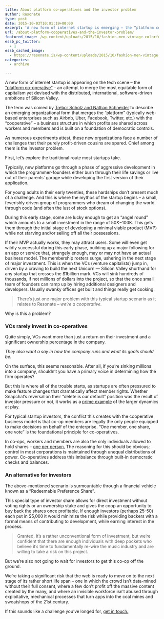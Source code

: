 ```yaml
---
title: About platform co-operatives and the investor problem
author: Resonate
type: post
date: 2015-10-03T10:01:19+00:00
excerpt: 'A new form of internet startup is emerging – the “platform co-operative” – an attempt to merge the most equitable form of capitalism yet devised with the distributed, international, software-driven ambitions of Silicon Valley. '
url: /about-platform-cooperatives-and-the-investor-problem/
featured_image: /wp-content/uploads/2015/10/fashion-men-vintage-colorful.jpg
essb_pc_twitter:
  - 1
essb_cached_image:
  - https://resonate.is/wp-content/uploads/2015/10/fashion-men-vintage-colorful.jpg
categories:
  - archive

---
```

A new form of internet startup is appearing on the tech scene – the [&#8220;platform co-operative&#8221;][1] – an attempt to merge the most equitable form of capitalism yet devised with the distributed, international, software-driven ambitions of Silicon Valley.

The term was coined by <a href="http://www.thenextsystem.org/the-internet-needs-a-new-economy/" target="_blank" rel="noopener noreferrer">Trebor Scholz and Nathan Schneider</a> to describe an emerging organizational form that merges the &#8220;platform&#8221; (typically web-based enterprises such as Airbnb, Uber, Facebook, Twitter, etc.) with the &#8220;cooperative&#8221; – a business structure in which profits are shared across workers and members and is built on a foundation of democratic controls.

As numerous experiments attest, these new organizations face a number of challenges that their purely profit-driven cousins are spared. Chief among them is the investor problem.

First, let&#8217;s explore the traditional route most startups take.

Typically, new platforms go through a phase of aggressive development in which the programmer-founders either burn through their life savings or live out of their parents&#8217; garage while developing the first version of their application.

For young adults in their early twenties, these hardships don&#8217;t present much of a challenge. And this is where the mythos of the startup begins – a small, feverishly driven group of programmers who dream of changing the world through code (and often the lust of stock options).

During this early stage, some are lucky enough to get an &#8220;angel round&#8221; which amounts to a small investment in the range of $50K-$100K. This gets them through the initial stage of developing a minimal viable product (MVP) while not starving and/or selling off all their possessions.

If their MVP actually works, they may attract users. Some will even get wildly successful during this early phase, building up a major following for an app or service that, strangely enough, may or may not have an actual business model. The membership rosters surge, ushering in the next stage of major investment. This is when the VCs (venture capitalists) jump in, driven by a craving to build the next Unicorn &#8212; Silicon Valley shorthand for any startup that crosses the $1billion mark. VCs will sink hundreds of thousands, if not millions of dollars into the project, so that the once small team of founders can ramp up by hiring additional designers and developers. Usually swanky offices get built and things really get cooking.

> There&#8217;s just one major problem with this typical startup scenario as it relates to Resonate – _we&#8217;re a cooperative._

Why is this a problem?

### VCs rarely invest in co-operatives

Quite simply, VCs want more than just a return on their investment and a significant ownership percentage in the company.

_They also want a say in how the company runs and what its goals should be._

On the surface, this seems reasonable. After all, if you&#8217;re sinking millions into a company, shouldn&#8217;t you have a primary voice in determining how the firm operates?

But this is where all of the trouble starts, as startups are often pressured to make feature changes that dramatically affect member rights. Whether Snapchat&#8217;s reversal on their &#8220;delete is our default&#8221; position was the result of investor pressure or not, it works as a <a href="https://www.marketwatch.com/story/snapchats-new-scary-privacy-policy-has-left-users-outraged-2015-10-29" target="_blank" rel="noopener noreferrer">prime example</a> of the larger dynamics at play.

For typical startup investors, the conflict this creates with the cooperative business model is that co-op members are legally the only people equipped to make decisions on behalf of the enterprise. &#8220;One member, one share, one vote&#8221; is the foundational principle for co-operatives.

In co-ops, workers and members are also the only individuals allowed to hold shares – <a href="https://medium.com/@peteratomic/my-name-is-peter-and-i-have-a-startup-where-i-own-one-share-4dae90e593ae" target="_blank" rel="noopener noreferrer">one per person.</a> The reasoning for this should be obvious; control in most corporations is maintained through unequal distributions of power. Co-operatives address this imbalance through built-in democratic checks and balances.

### An alternative for investors

The above-mentioned scenario is surmountable through a financial vehicle known as a &#8220;Redeemable Preference Share&#8221;.

This special type of investor share allows for direct investment without voting rights or an ownership stake and gives the coop an opportunity to buy back the shares once profitable. If enough investors (perhaps 25-50) each put in $5,000 it would minimize the risk while providing backers with a formal means of contributing to development, while earning interest in the process.

> Granted, it&#8217;s a rather unconventional form of investment, but we&#8217;re confident that there are enough individuals with deep pockets who believe it&#8217;s time to fundamentally re-wire the music industry and are willing to take a risk on this project.

But we&#8217;re also not going to wait for investors to get this co-op off the ground.

We&#8217;re taking a significant risk that the web is ready to move on to the next stage of its rather short life span – one in which the crowd isn&#8217;t data-mined without their full consent, where a few don&#8217;t profit off the massive content created by the many, and where an invisible workforce isn&#8217;t abused through exploitative, mechanical processes that turn apps into the coal mines and sweatshops of the 21st century.

If this sounds like a challenge you&#8217;ve longed for, [get in touch.][2]

 [1]: https://resonate.is/the-platform-cooperative-movement/
 [2]: https://resonate.is/contact-us/